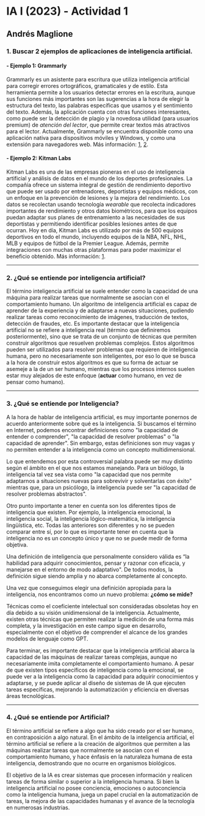 # IA I (2023) - Actividad 1
## Andrés Maglione


### 1. Buscar 2 ejemplos de aplicaciones de inteligencia artificial.
#### - Ejemplo 1: Grammarly
Grammarly es un asistente para escritura que utiliza inteligencia artificial para corregir errores ortográficos, gramaticales y de estilo. Esta herramienta permite a los usuarios detectar errores en la escritura, aunque sus funciones más importantes son las sugerencias a la hora de elegir la estructura del texto, las palabras específicas que usamos y el sentimiento del texto.
Además, la aplicación cuenta con otras funciones interesantes, como puede ser la detección de plagio y la novedosa utilidad (para usuarios premium) de *atención del lector*, que permite crear textos más atractivos para el lector.
Actualmente, Grammarly se encuentra disponible como una aplicación nativa para dispositivos móviles y Windows, y como una extensión para navegadores web.
Más información: [1](https://www.grammarly.com/blog/engineering/nlp-ml-identify-main-points/), [2](https://www.grammarly.com/blog/how-grammarly-uses-ai/).

#### - Ejemplo 2: Kitman Labs
Kitman Labs es una de las empresas pioneras en el uso de inteligencia artificial y análisis de datos en el mundo de los deportes profesionales. La compañía ofrece un sistema integral de gestión de rendimiento deportivo que puede ser usado por entrenadores, deportistas y equipos médicos, con un enfoque en la prevención de lesiones y la mejora del rendimiento.
Los datos se recolectan usando tecnología *wearable* que recolecta indicadores importantes de rendimiento y otros datos biométricos, para que los equipos puedan adaptar sus planes de entrenamiento a las necesidades de sus deportistas y permitiendo identificar posibles lesiones antes de que ocurran.
Hoy en día, Kitman Labs es utilizado por más de 500 equipos deportivos en todo el mundo, incluyendo equipos de la NBA, NFL, NHL, MLB y equipos de fútbol de la Premier League. Además, permite integraciones con muchas otras plataformas para poder maximizar el beneficio obtenido.
Más información: [1](https://www.kitmanlabs.com/).

--- 
### 2. ¿Qué se entiende por inteligencia artificial?
El término inteligencia artificial se suele entender como la capacidad de una máquina para realizar tareas que normalmente se asocian con el comportamiento humano. Un algoritmo de inteligencia artificial es capaz de aprender de la experiencia y de adaptarse a nuevas situaciones, pudiendo realizar tareas como reconocimiento de imágenes, traducción de textos, detección de fraudes, etc.
Es importante destacar que la inteligencia artificial no se refiere a inteligencia real (término que definiremos posteriormente), sino que se trata de un conjunto de técnicas que permiten construir algoritmos que resuelven problemas complejos. Estos algoritmos pueden ser utilizados para resolver problemas que requieren de inteligencia humana, pero no necesariamente son inteligentes, por eso lo que se busca a la hora de construir estos algoritmos es que su forma de actuar se asemeje a la de un ser humano, mientras que los procesos internos suelen estar muy alejados de este enfoque (**actuar** como humano, en vez de pensar como humano).

---

### 3. ¿Qué se entiende por Inteligencia?
A la hora de hablar de inteligencia artificial, es muy importante ponernos de acuerdo anteriormente sobre qué es la inteligencia. Si buscamos el término en Internet, podemos encontrar definiciones como "la capacidad de entender o comprender", "la capacidad de resolver problemas" o "la capacidad de aprender". Sin embargo, estas definiciones son muy vagas y no permiten entender a la inteligencia como un concepto multidimensional.

Lo que entendemos por esta controversial palabra puede ser muy distinto según el ámbito en el que nos estamos manejando. Para un biólogo, la inteligencia tal vez sea vista como "la capacidad que nos permite adaptarnos a situaciones nuevas para sobrevivir y solventarlas con éxito" mientras que, para un psicólogo, la inteligencia puede ser "la capacidad de resolver problemas abstractos".

Otro punto importante a tener en cuenta son los diferentes tipos de inteligencia que existen. Por ejemplo, la inteligencia emocional, la inteligencia social, la inteligencia lógico-matemática, la inteligencia lingüística, etc. Todas las anteriores son diferentes y no se pueden comparar entre sí, por lo que es importante tener en cuenta que la inteligencia no es un concepto único y que no se puede medir de forma objetiva.

Una definición de inteligencia que personalmente considero válida es “la habilidad para adquirir conocimientos, pensar y razonar con eficacia, y manejarse en el entorno de modo adaptativo". De todos modos, la definición sigue siendo amplia y no abarca completamente al concepto.

Una vez que conseguimos elegir una definición apropiada para la inteligencia, nos encontramos como un nuevo problema: **¿cómo se mide?**

Técnicas como el coeficiente intelectual son consideradas obsoletas hoy en día debido a su visión unidimensional de la inteligencia. Actualmente, existen otras técnicas que permiten realizar la medición de una forma más completa, y la investigación en este campo sigue en desarrollo, especialmente con el objetivo de comprender el alcance de los grandes modelos de lenguaje como GPT.

Para terminar, es importante destacar que la inteligencia artificial abarca la capacidad de las máquinas de realizar tareas complejas, aunque no necesariamente imita completamente el comportamiento humano. A pesar de que existen tipos específicos de inteligencia como la emocional, se puede ver a la inteligencia como la capacidad para adquirir conocimientos y adaptarse, y se puede aplicar al diseño de sistemas de IA que ejecuten tareas específicas, mejorando la automatización y eficiencia en diversas áreas tecnológicas.

---

### 4. ¿Qué se entiende por Artificial?
El término artificial se refiere a algo que ha sido creado por el ser humano, en contraposición a algo natural. En el ámbito de la inteligencia artificial, el término artificial se refiere a la creación de algoritmos que permiten a las máquinas realizar tareas que normalmente se asocian con el comportamiento humano, y hace énfasis en la naturaleza humana de esta inteligencia, demostrando que no ocurre en organismos biológicos.

El objetivo de la IA es crear sistemas que procesen información y realicen tareas de forma similar o superior a la inteligencia humana. Si bien la inteligencia artificial no posee conciencia, emociones o autoconciencia como la inteligencia humana, juega un papel crucial en la automatización de tareas, la mejora de las capacidades humanas y el avance de la tecnología en numerosas industrias.



